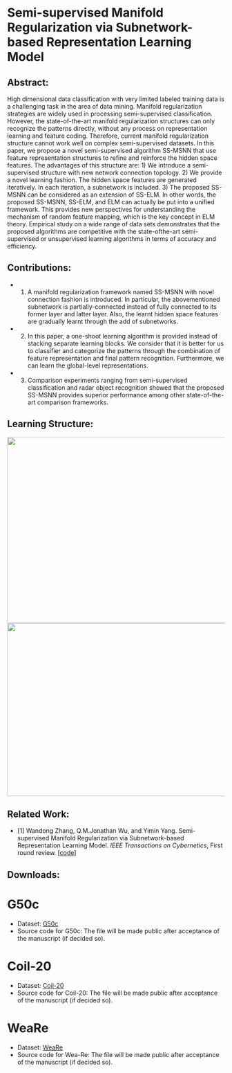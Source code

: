 # Semi-supervised Manifold Regularization via Subnetwork-based Representation Learning Model

## Abstract:
High dimensional data classification with very limited labeled training data is a challenging task in the area of data mining. Manifold regularization strategies are widely used in processing semi-supervised classification. However, the state-of-the-art manifold regularization structures can only recognize the patterns directly, without any process on representation learning and feature coding.
Therefore, current manifold regularization structure cannot work well on complex semi-supervised datasets. In this paper, we propose a novel semi-supervised algorithm SS-MSNN that use feature representation structures to refine and reinforce the hidden space features. The advantages of this structure are: 1) We introduce a semi-supervised structure with new network connection topology. 2) We provide a novel learning fashion. The hidden space features are generated iteratively. In each iteration, a subnetwork is included. 3) The proposed SS-MSNN can be considered as an extension of SS-ELM. In other words, the proposed SS-MSNN, SS-ELM, and ELM can actually be put into a unified framework. This provides new perspectives for understanding the mechanism of random feature mapping, which is the key concept in ELM theory. Empirical study on a wide range of data sets demonstrates that the proposed algorithms are competitive with the state-ofthe-art semi-supervised or unsupervised learning algorithms in terms of accuracy and efficiency.

## Contributions:
* 1) A manifold regularization framework named SS-MSNN with novel connection fashion is introduced. In particular, the abovementioned subnetwork is partially-connected instead of fully connected to its former layer and latter layer. Also, the learnt hidden space features are gradually learnt through the add of subnetworks. 

* 2) In this paper, a one-shoot learning algorithm is provided instead of stacking separate learning blocks. We consider that it is better for us to classifier and categorize the patterns through the combination of feature representation and final pattern recognition. Furthermore, we can learn the global-level representations. 

* 3) Comparison experiments ranging from semi-supervised classification and radar object recognition showed that the proposed SS-MSNN provides superior performance among other state-of-the-art comparison frameworks. 

## Learning Structure:

<img src="https://github.com/wandongzhang/SS-MSNN/blob/master/1.png" width="1200" height="430" />

<img src="https://github.com/wandongzhang/SS-MSNN/blob/master/2.png" width="1200" height="400" />

## Related Work:

* [1] Wandong Zhang, Q.M.Jonathan Wu, and Yimin Yang. Semi-supervised Manifold Regularization via Subnetwork-based Representation Learning Model. *IEEE Transactions on Cybernetics*, First round review. [[code](https://github.com/W1AE/SS-MSNN)]


## Downloads:

# G50c 
* Dataset: [G50c](https://drive.google.com/open?id=1BHjJ1TBgqHVYOs4Ar7MNjUNcba8a79hV)
* Source code for G50c: The file will be made public after acceptance of the manuscript (if decided so).

# Coil-20 
* Dataset: [Coil-20](https://drive.google.com/open?id=1PaQdvhdfm19v699huslKt1MS5zSurZsd)
* Source code for Coil-20: The file will be made public after acceptance of the manuscript (if decided so).

# WeaRe
* Dataset: [WeaRe](https://drive.google.com/open?id=1Pqnm9qypvGph8S86GCPx81W-mXRIXcnv)
* Source code for Wea-Re: The file will be made public after acceptance of the manuscript (if decided so).

